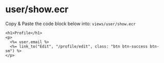 # user/show.ecr

Copy & Paste the code block below into: `views/user/show.ecr`

```crystal
<h1>Profile</h1>
<p>
  <%= user.email %>
  <%= link_to("Edit", "/profile/edit", class: "btn btn-success btn-sm") %>
</p>
```